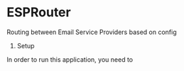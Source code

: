ESPRouter
=========

Routing between Email Service Providers based on config 

1. Setup 

In order to run this application, you need to 


